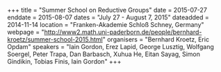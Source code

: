 +++
title = "Summer School on Reductive Groups"
date = 2015-07-27
enddate = 2015-08-07
dates = "July 27 - August 7, 2015"
dateadded = 2014-11-14
location = "Franken-Akademie Schloß Schney, Germany"
webpage = "http://www2.math.uni-paderborn.de/people/bernhard-kroetz/summer-school-2015.html"
organisers = "Bernhard Kroetz, Eric Opdam"
speakers = "Iain Gordon, Erez Lapid, George Lusztig, Wolfgang Soergel, Peter Trapa, Dan Barbasch, Xuhua He, Eitan Sayag, Simon Gindikin, Tobias Finis, Iain Gordon"
+++
